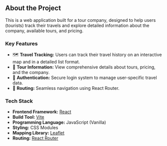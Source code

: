 ## About the Project

This is a web application built for a tour company, designed to help users (tourists) track their travels and explore detailed information about the company, available tours, and pricing.

### Key Features

- 🗺️ **Travel Tracking:** Users can track their travel history on an interactive map and in a detailed list format.
- 📖 **Tour Information:** View comprehensive details about tours, pricing, and the company.
- 🔐 **Authentication:** Secure login system to manage user-specific travel data.
- 🧭 **Routing:** Seamless navigation using React Router.

### Tech Stack

- **Frontend Framework:** [React](https://reactjs.org/)
- **Build Tool:** [Vite](https://vitejs.dev/)
- **Programming Language:** JavaScript (Vanilla)
- **Styling:** CSS Modules
- **Mapping Library:** [Leaflet](https://leafletjs.com/)
- **Routing:** [React Router](https://reactrouter.com/)
